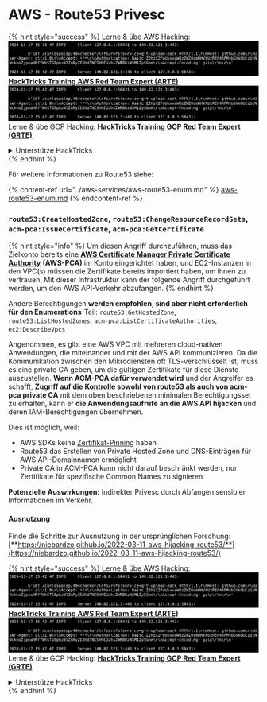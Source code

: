 # AWS - Route53 Privesc

{% hint style="success" %}
Lerne & übe AWS Hacking:<img src="../../../.gitbook/assets/image (1).png" alt="" data-size="line">[**HackTricks Training AWS Red Team Expert (ARTE)**](https://training.hacktricks.xyz/courses/arte)<img src="../../../.gitbook/assets/image (1).png" alt="" data-size="line">\
Lerne & übe GCP Hacking: <img src="../../../.gitbook/assets/image (2).png" alt="" data-size="line">[**HackTricks Training GCP Red Team Expert (GRTE)**<img src="../../../.gitbook/assets/image (2).png" alt="" data-size="line">](https://training.hacktricks.xyz/courses/grte)

<details>

<summary>Unterstütze HackTricks</summary>

* Überprüfe die [**Abonnementpläne**](https://github.com/sponsors/carlospolop)!
* **Tritt der** 💬 [**Discord-Gruppe**](https://discord.gg/hRep4RUj7f) oder der [**Telegram-Gruppe**](https://t.me/peass) bei oder **folge** uns auf **Twitter** 🐦 [**@hacktricks\_live**](https://twitter.com/hacktricks\_live)**.**
* **Teile Hacking-Tricks, indem du PRs zu den** [**HackTricks**](https://github.com/carlospolop/hacktricks) und [**HackTricks Cloud**](https://github.com/carlospolop/hacktricks-cloud) GitHub-Repos einreichst.

</details>
{% endhint %}

Für weitere Informationen zu Route53 siehe:

{% content-ref url="../aws-services/aws-route53-enum.md" %}
[aws-route53-enum.md](../aws-services/aws-route53-enum.md)
{% endcontent-ref %}

### `route53:CreateHostedZone`, `route53:ChangeResourceRecordSets`, `acm-pca:IssueCertificate`, `acm-pca:GetCertificate`

{% hint style="info" %}
Um diesen Angriff durchzuführen, muss das Zielkonto bereits eine [**AWS Certificate Manager Private Certificate Authority**](https://aws.amazon.com/certificate-manager/private-certificate-authority/) **(AWS-PCA)** im Konto eingerichtet haben, und EC2-Instanzen in den VPC(s) müssen die Zertifikate bereits importiert haben, um ihnen zu vertrauen. Mit dieser Infrastruktur kann der folgende Angriff durchgeführt werden, um den AWS API-Verkehr abzufangen.
{% endhint %}

Andere Berechtigungen **werden empfohlen, sind aber nicht erforderlich für den Enumerations**-Teil: `route53:GetHostedZone`, `route53:ListHostedZones`, `acm-pca:ListCertificateAuthorities`, `ec2:DescribeVpcs`

Angenommen, es gibt eine AWS VPC mit mehreren cloud-nativen Anwendungen, die miteinander und mit der AWS API kommunizieren. Da die Kommunikation zwischen den Mikrodiensten oft TLS-verschlüsselt ist, muss es eine private CA geben, um die gültigen Zertifikate für diese Dienste auszustellen. **Wenn ACM-PCA dafür verwendet wird** und der Angreifer es schafft, **Zugriff auf die Kontrolle sowohl von route53 als auch von acm-pca private CA** mit dem oben beschriebenen minimalen Berechtigungsset zu erhalten, kann er **die Anwendungsaufrufe an die AWS API hijacken** und deren IAM-Berechtigungen übernehmen.

Dies ist möglich, weil:

* AWS SDKs keine [Zertifikat-Pinning](https://www.digicert.com/blog/certificate-pinning-what-is-certificate-pinning) haben
* Route53 das Erstellen von Private Hosted Zone und DNS-Einträgen für AWS API-Domainnamen ermöglicht
* Private CA in ACM-PCA kann nicht darauf beschränkt werden, nur Zertifikate für spezifische Common Names zu signieren

**Potenzielle Auswirkungen:** Indirekter Privesc durch Abfangen sensibler Informationen im Verkehr.

#### Ausnutzung <a href="#discovery" id="discovery"></a>

Finde die Schritte zur Ausnutzung in der ursprünglichen Forschung: [**https://niebardzo.github.io/2022-03-11-aws-hijacking-route53/**](https://niebardzo.github.io/2022-03-11-aws-hijacking-route53/)

{% hint style="success" %}
Lerne & übe AWS Hacking:<img src="../../../.gitbook/assets/image (1).png" alt="" data-size="line">[**HackTricks Training AWS Red Team Expert (ARTE)**](https://training.hacktricks.xyz/courses/arte)<img src="../../../.gitbook/assets/image (1).png" alt="" data-size="line">\
Lerne & übe GCP Hacking: <img src="../../../.gitbook/assets/image (2).png" alt="" data-size="line">[**HackTricks Training GCP Red Team Expert (GRTE)**<img src="../../../.gitbook/assets/image (2).png" alt="" data-size="line">](https://training.hacktricks.xyz/courses/grte)

<details>

<summary>Unterstütze HackTricks</summary>

* Überprüfe die [**Abonnementpläne**](https://github.com/sponsors/carlospolop)!
* **Tritt der** 💬 [**Discord-Gruppe**](https://discord.gg/hRep4RUj7f) oder der [**Telegram-Gruppe**](https://t.me/peass) bei oder **folge** uns auf **Twitter** 🐦 [**@hacktricks\_live**](https://twitter.com/hacktricks\_live)**.**
* **Teile Hacking-Tricks, indem du PRs zu den** [**HackTricks**](https://github.com/carlospolop/hacktricks) und [**HackTricks Cloud**](https://github.com/carlospolop/hacktricks-cloud) GitHub-Repos einreichst.

</details>
{% endhint %}
